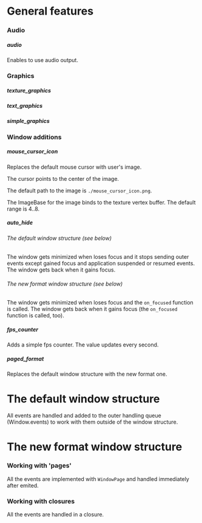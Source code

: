 # General features

### Audio

##### audio

Enables to use audio output.



### Graphics

##### texture_graphics

##### text_graphics

##### simple_graphics



### Window additions

##### mouse_cursor_icon

Replaces the default mouse cursor with user's image.

The cursor points to the center of the image.

The default path to the image is `./mouse_cursor_icon.png`.

The ImageBase for the image binds to the texture vertex buffer.
The default range is 4..8.

##### auto_hide

###### The default window structure (see below)

The window gets minimized when loses focus and
it stops sending outer events except gained focus and application suspended or resumed events.
The window gets back when it gains focus.

###### The new format window structure (see below)

The window gets minimized when loses focus and
the `on_focused` function is called.
The window gets back when it gains focus (the `on_focused` function is called, too).

##### fps_counter

Adds a simple fps counter. The value updates every second.

##### paged_format

Replaces the default window structure with the new format one.

# The default window structure

All events are handled and added to the outer handling queue (Window.events)
to work with them outside of the window structure.

# The new format window structure

### Working with 'pages'

All the events are implemented with `WindowPage`
and handled immediately after emited.

### Working with closures

All the events are handled in a closure.